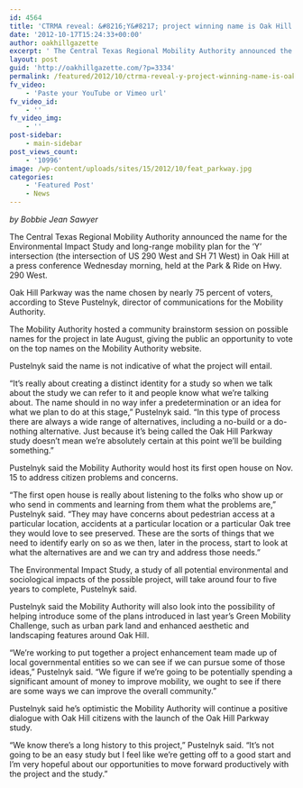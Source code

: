 ```yaml
---
id: 4564
title: 'CTRMA reveal: &#8216;Y&#8217; project winning name is Oak Hill Parkway'
date: '2012-10-17T15:24:33+00:00'
author: oakhillgazette
excerpt: ' The Central Texas Regional Mobility Authority announced the name for the Environmental Impact Study and long-range mobility plan for the ''Y'' intersection (the intersection of US 290 West and SH 71 West) in Oak Hill at a press conference Wednesday morning, held at the Park and Ride on Hwy. 290 West. Oak Hill Parkway was the name chosen by nearly 75 percent of voters, according to Steve Pustelnyk, director of communications for the Mobility Authority.'
layout: post
guid: 'http://oakhillgazette.com/?p=3334'
permalink: /featured/2012/10/ctrma-reveal-y-project-winning-name-is-oak-hill-parkway/
fv_video:
    - 'Paste your YouTube or Vimeo url'
fv_video_id:
    - ''
fv_video_img:
    - ''
post-sidebar:
    - main-sidebar
post_views_count:
    - '10996'
image: /wp-content/uploads/sites/15/2012/10/feat_parkway.jpg
categories:
    - 'Featured Post'
    - News
---
```


*by Bobbie Jean Sawyer*

The Central Texas Regional Mobility Authority announced the name for the Environmental Impact Study and long-range mobility plan for the ‘Y’ intersection (the intersection of US 290 West and SH 71 West) in Oak Hill at a press conference Wednesday morning, held at the Park &amp; Ride on Hwy. 290 West.

Oak Hill Parkway was the name chosen by nearly 75 percent of voters, according to Steve Pustelnyk, director of communications for the Mobility Authority.

The Mobility Authority hosted a community brainstorm session on possible names for the project in late August, giving the public an opportunity to vote on the top names on the Mobility Authority website.

Pustelnyk said the name is not indicative of what the project will entail.

“It’s really about creating a distinct identity for a study so when we talk about the study we can refer to it and people know what we’re talking about. The name should in no way infer a predetermination or an idea for what we plan to do at this stage,” Pustelnyk said. “In this type of process there are always a wide range of alternatives, including a no-build or a do-nothing alternative. Just because it’s being called the Oak Hill Parkway study doesn’t mean we’re absolutely certain at this point we’ll be building something.”

Pustelnyk said the Mobility Authority would host its first open house on Nov. 15 to address citizen problems and concerns.

“The first open house is really about listening to the folks who show up or who send in comments and learning from them what the problems are,” Pustelnyk said. “They may have concerns about pedestrian access at a particular location, accidents at a particular location or a particular Oak tree they would love to see preserved. These are the sorts of things that we need to identify early on so as we then, later in the process, start to look at what the alternatives are and we can try and address those needs.”

The Environmental Impact Study, a study of all potential environmental and sociological impacts of the possible project, will take around four to five years to complete, Pustelnyk said.

Pustelnyk said the Mobility Authority will also look into the possibility of helping introduce some of the plans introduced in last year’s Green Mobility Challenge, such as urban park land and enhanced aesthetic and landscaping features around Oak Hill.

“We’re working to put together a project enhancement team made up of local governmental entities so we can see if we can pursue some of those ideas,” Pustelnyk said. “We figure if we’re going to be potentially spending a significant amount of money to improve mobility, we ought to see if there are some ways we can improve the overall community.”

Pustelnyk said he’s optimistic the Mobility Authority will continue a positive dialogue with Oak Hill citizens with the launch of the Oak Hill Parkway study.

“We know there’s a long history to this project,” Pustelnyk said. “It’s not going to be an easy study but I feel like we’re getting off to a good start and I’m very hopeful about our opportunities to move forward productively with the project and the study.”